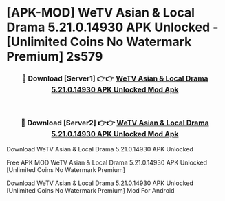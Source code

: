 # [APK-MOD] WeTV  Asian & Local Drama 5.21.0.14930 APK Unlocked - [Unlimited Coins No Watermark Premium] 2s579



<div align="center">
<h3>🔴 Download [Server1] 👉👉 <a href="https://momento.my/?title=WeTV__Asian_&_Local_Drama_5.21.0.14930_APK_Unlocked">WeTV  Asian & Local Drama 5.21.0.14930 APK Unlocked Mod Apk</a></h3><br>

<h3>🔴 Download [Server2] 👉👉 <a href="https://momento.my/?title=WeTV__Asian_&_Local_Drama_5.21.0.14930_APK_Unlocked">WeTV  Asian & Local Drama 5.21.0.14930 APK Unlocked Mod Apk</a></h3>
</div>



Download WeTV  Asian & Local Drama 5.21.0.14930 APK Unlocked 

Free APK MOD WeTV  Asian & Local Drama 5.21.0.14930 APK Unlocked [Unlimited Coins No Watermark Premium]

Download WeTV  Asian & Local Drama 5.21.0.14930 APK Unlocked [Unlimited Coins No Watermark Premium] Mod For Android
